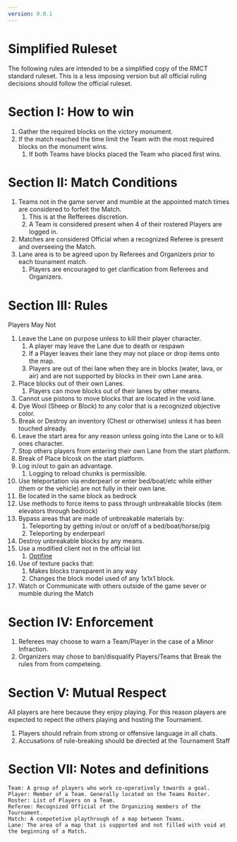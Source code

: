 ```yaml
---
version: 0.0.1
---
```


# Simplified Ruleset

The following rules are intended to be a simplified copy of the RMCT standard ruleset. This is a less imposing version but all official ruling decisions should follow the official ruleset.

# Section I: How to win
1. Gather the required blocks on the victory monument.
2. If the match reached the time limit the Team with the most required blocks on the monument wins.
    1. If both Teams have blocks placed the Team who placed first wins.

# Section II: Match Conditions
1. Teams not in the game server and mumble at the appointed match times are considered to forfeit the Match.
    1. This is at the Refferees discretion.
    2. A Team is considered present when 4 of their rostered Players are logged in.
2. Matches are considered Official when a recognized Referee is present and overseeing the Match.
3. Lane area is to be agreed upon by Referees and Organizers prior to each tounament match.
    1. Players are encouraged to get clarification from Referees and Organizers.

# Section III: Rules
Players May Not
1. Leave the Lane on purpose unless to kill their player character.
    1. A player may leave the Lane due to death or respawn
    2. If a Player leaves their lane they may not place or drop items onto the map.
    3. Players are out of thei lane when they are in blocks (water, lava, or air) and are not supported by blocks in their own Lane area.
2. Place blocks out of their own Lanes.
    1. Players can move blocks out of their lanes by other means.
3. Cannot use pistons to move blocks that are located in the void lane.
4. Dye Wool (Sheep or Block) to any color that is a recognized objective color.
5. Break or Destroy an inventory (Chest or otherwise) unless it has been touched already.
6. Leave the start area for any reason unless going into the Lane or to kill ones character.
7. Stop others players from entering their own Lane from the start platform.
8. Break of Place blcosk on the start platform.
9. Log in/out to gain an advantage.
    1. Logging to reload chunks is permissible.
10. Use teleportation via enderpearl or enter bed/boat/etc while either (them or the vehicle) are not fully in their own lane.
11. Be located in the same block as bedrock
12. Use methods to force items to pass through unbreakable blocks (item elevators through bedrock)
13. Bypass areas that are made of unbreakable materials by:
    1. Teleporting by getting in/out or on/off of a bed/boat/horse/pig
    2. Teleporting by enderpearl
14. Destroy unbreakable blocks by any means.
15. Use a modified client not in the official list
    1. [Optifine](https://optifine.net/home)
16. Use of texture packs that:
    1. Makes blocks transparent in any way
    2. Changes the block model used of any 1x1x1 block.
17. Watch or Communicate with others outside of the game sever or mumble during the Match

# Section IV: Enforcement
1. Referees may choose to warn a Team/Player in the case of a Minor Infraction.
2. Organizers may chose to ban/disqualify Players/Teams that Break the rules from from competeing.

# Section V: Mutual Respect
All players are here because they enjoy playing. For this reason players are expected to repect the others playing and hosting the Tournament.

1. Players should refrain from strong or offensive language in all chats.
2. Accusations of rule-breaking should be directed at the Tournament Staff 

# Section VII: Notes and definitions
    Team: A group of players who work co-operatively towards a goal.
    Player: Member of a Team. Generally located on the Teams Roster.
    Roster: List of Players on a Team.
    Referee: Recognized Official of the Organizing members of the Tournament.
    Match: A competetive playthrough of a map between Teams.
    Lane: The area of a map that is supported and not filled with void at the beginning of a Match.